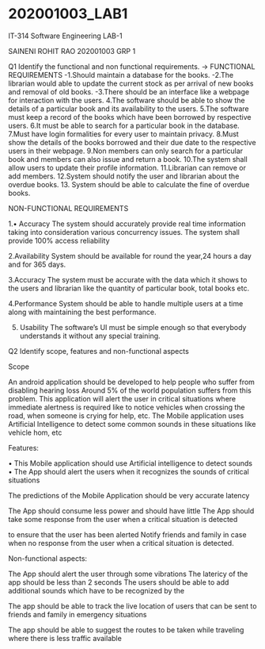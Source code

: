 # 202001003_LAB1

IT-314 Software Engineering 
LAB-1

SAINENI ROHIT RAO
202001003
GRP 1


Q1 Identify the functional and non functional requirements.
->
FUNCTIONAL REQUIREMENTS
-1.Should maintain a database for the books.
-2.The librarian would able to update the current stock as per arrival of new books and removal of old books.
-3.There should be an interface like a webpage for interaction with the users.
4.The software should be able to show the details of a particular book and  its availability to the users.
5.The software must keep a record of the books which have been borrowed by respective users.
6.It must be able to search for a particular book in the database.
7.Must have login formalities for every user to maintain privacy.
8.Must show the details of the books borrowed and their due date to the respective users in their webpage.
9.Non members can only search for a particular book and members can also issue and return a book.
10.The system shall allow users to update their profile information.
11.Librarian can remove or add members.
12.System should notify the user and librarian about the overdue books.
13. System should be able to calculate the fine of overdue books.

NON-FUNCTIONAL REQUIREMENTS

1.• Accuracy 
The system should accurately provide real time information taking into consideration 
various concurrency issues. The system shall provide 100% access reliability

2.Availability
System should be available for round the year,24 hours a day and for 365 days.


3.Accuracy
The system must be accurate with the data which it shows to the users and librarian like the quantity of particular book, total books etc.

4.Performance
System should be able to handle multiple users at a time along with maintaining the best performance.

5. Usability
The software’s UI must be simple enough so that everybody understands it without any special training.


Q2  Identify scope, features and non-functional aspects 

Scope

An android application should be developed to help people who suffer from disabling hearing loss Around 5% of the world population suffers from this problem. This application will alert the user in critical situations where immediate alertness is required like to notice vehicles when crossing the road, when someone is crying for help, etc. The Mobile application uses Artificial Intelligence to detect some common sounds in these situations like vehicle hom, etc 

Features:

• This Mobile application should use Artificial intelligence to detect sounds • The App should alert the users when it recognizes the sounds of critical situations

The predictions of the Mobile Application should be very accurate latency

The App should consume less power and should have little The App should take some response from the user when a critical situation is detected

to ensure that the user has been alerted Notify friends and family in case when no response from the user when a critical situation is detected.

Non-functional aspects:

The App should alert the user through some vibrations The latericy of the app should be less than 2 seconds The users should be able to add additional sounds which have to be recognized by the

The app should be able to track the live location of users that can be sent to friends and family in emergency situations

The app should be able to suggest the routes to be taken while traveling where there is less traffic available
